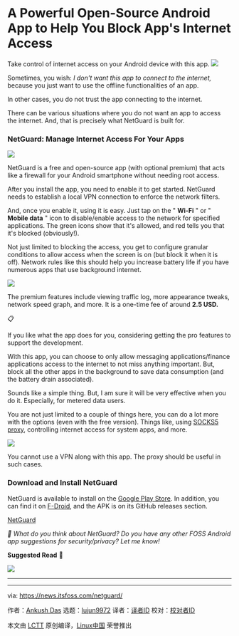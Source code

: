 [#]: subject: "A Powerful Open-Source Android App to Help You Block App's Internet Access"
[#]: via: "https://news.itsfoss.com/netguard/"
[#]: author: "Ankush Das https://news.itsfoss.com/author/ankush/"
[#]: collector: "lujun9972/lctt-scripts-1705972010"
[#]: translator: " "
[#]: reviewer: " "
[#]: publisher: " "
[#]: url: " "

A Powerful Open-Source Android App to Help You Block App's Internet Access
======
Take control of internet access on your Android device with this app.
[![][1]][2]

Sometimes, you wish: _I don't want this app to connect to the internet,_ because you just want to use the offline functionalities of an app.

In other cases, you do not trust the app connecting to the internet.

There can be various situations where you do not want an app to access the internet. And, that is precisely what NetGuard is built for.

### NetGuard: Manage Internet Access For Your Apps

![][3]

NetGuard is a free and open-source app (with optional premium) that acts like a firewall for your Android smartphone without needing root access.

After you install the app, you need to enable it to get started. NetGuard needs to establish a local VPN connection to enforce the network filters.

And, once you enable it, using it is easy. Just tap on the " **Wi-Fi** " or " **Mobile data** " icon to disable/enable access to the network for specified applications. The green icons show that it's allowed, and red tells you that it's blocked (obviously!).

Not just limited to blocking the access, you get to configure granular conditions to allow access when the screen is on (but block it when it is off). Network rules like this should help you increase battery life if you have numerous apps that use background internet.

![][4]

The premium features include viewing traffic log, more appearance tweaks, network speed graph, and more. It is a one-time fee of around **2.5 USD.**

📋

If you like what the app does for you, considering getting the pro features to support the development.

With this app, you can choose to only allow messaging applications/finance applications access to the internet to not miss anything important. But, block all the other apps in the background to save data consumption (and the battery drain associated).

Sounds like a simple thing. But, I am sure it will be very effective when you do it. Especially, for metered data users.

You are not just limited to a couple of things here, you can do a lot more with the options (even with the free version). Things like, using [SOCKS5 proxy][5], controlling internet access for system apps, and more.

![][6]

You cannot use a VPN along with this app. The proxy should be useful in such cases.

### Download and Install NetGuard

NetGuard is available to install on the [Google Play Store][7]. In addition, you can find it on [F-Droid][8], and the APK is on its GitHub releases section.

[NetGuard][9]

_💬 What do you think about NetGuard? Do you have any other FOSS Android app suggestions for security/privacy? Let me know!_

**Suggested Read** 📖

![][10]

* * *

--------------------------------------------------------------------------------

via: https://news.itsfoss.com/netguard/

作者：[Ankush Das][a]
选题：[lujun9972][b]
译者：[译者ID](https://github.com/译者ID)
校对：[校对者ID](https://github.com/校对者ID)

本文由 [LCTT](https://github.com/LCTT/TranslateProject) 原创编译，[Linux中国](https://linux.cn/) 荣誉推出

[a]: https://news.itsfoss.com/author/ankush/
[b]: https://github.com/lujun9972
[1]: https://news.itsfoss.com/assets/images/pikapods.jpg
[2]: https://www.pikapods.com/?utm_campaign=banner-2024-05&utm_source=itsfoss
[3]: https://news.itsfoss.com/content/images/2024/05/netguard-main-screenshots.jpg
[4]: https://news.itsfoss.com/content/images/2024/05/netguard-screenshot.jpg
[5]: https://en.wikipedia.org/wiki/SOCKS
[6]: https://news.itsfoss.com/content/images/2024/05/netguard-screenshot-2.jpg
[7]: https://play.google.com/store/apps/details?id=eu.faircode.netguard
[8]: https://f-droid.org/packages/eu.faircode.netguard/
[9]: https://github.com/M66B/NetGuard
[10]: https://news.itsfoss.com/content/images/size/w256h256/2022/08/android-chrome-192x192.png
